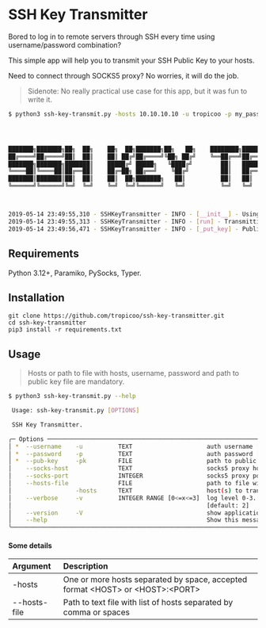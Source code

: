 SSH Key Transmitter
====================

Bored to log in to remote servers through SSH every time using username/password
combination?

This simple app will help you to transmit your SSH Public Key to your hosts.

Need to connect through SOCKS5 proxy? No worries, it will do the job.

> Sidenote: No really practical use case for this app, but it was fun to write it.

```bash
$ python3 ssh-key-transmit.py -hosts 10.10.10.10 -u tropicoo -p my_passwd -pk id_rsa_2048_ubuntu.pub --socks-host 127.0.0.1 --socks-port 1080




███████╗███████╗██╗  ██╗    ██╗  ██╗███████╗██╗   ██╗    ████████╗██████╗  █████╗ ███╗   ██╗███████╗███╗   ███╗██╗████████╗████████╗███████╗██████╗
██╔════╝██╔════╝██║  ██║    ██║ ██╔╝██╔════╝╚██╗ ██╔╝    ╚══██╔══╝██╔══██╗██╔══██╗████╗  ██║██╔════╝████╗ ████║██║╚══██╔══╝╚══██╔══╝██╔════╝██╔══██╗
███████╗███████╗███████║    █████╔╝ █████╗   ╚████╔╝        ██║   ██████╔╝███████║██╔██╗ ██║███████╗██╔████╔██║██║   ██║      ██║   █████╗  ██████╔╝
╚════██║╚════██║██╔══██║    ██╔═██╗ ██╔══╝    ╚██╔╝         ██║   ██╔══██╗██╔══██║██║╚██╗██║╚════██║██║╚██╔╝██║██║   ██║      ██║   ██╔══╝  ██╔══██╗
███████║███████║██║  ██║    ██║  ██╗███████╗   ██║          ██║   ██║  ██║██║  ██║██║ ╚████║███████║██║ ╚═╝ ██║██║   ██║      ██║   ███████╗██║  ██║
╚══════╝╚══════╝╚═╝  ╚═╝    ╚═╝  ╚═╝╚══════╝   ╚═╝          ╚═╝   ╚═╝  ╚═╝╚═╝  ╚═╝╚═╝  ╚═══╝╚══════╝╚═╝     ╚═╝╚═╝   ╚═╝      ╚═╝   ╚══════╝╚═╝  ╚═╝



2019-05-14 23:49:55,310 - SSHKeyTransmitter - INFO - [__init__] - Using SOCKS5 proxy 127.0.0.1:1080
2019-05-14 23:49:55,313 - SSHKeyTransmitter - INFO - [run] - Transmitting public key to 10.10.10.15:22
2019-05-14 23:49:56,471 - SSHKeyTransmitter - INFO - [_put_key] - Public key id_rsa_2048_ubuntu.pub successfully appended to /home/tropicoo/.ssh/authorized_keys
```

Requirements
------------
Python 3.12+, Paramiko, PySocks, Typer.

Installation
------------

```
git clone https://github.com/tropicoo/ssh-key-transmitter.git
cd ssh-key-transmitter
pip3 install -r requirements.txt
```

Usage
-----
> Hosts or path to file with hosts, username, password and path to public key
> file are mandatory.

```bash
$ python3 ssh-key-transmit.py --help

 Usage: ssh-key-transmit.py [OPTIONS]                                                       

 SSH Key Transmitter.

╭─ Options ────────────────────────────────────────────────────────────────────────────────╮
│ *  --username    -u          TEXT                     auth username [required]           │
│ *  --password    -p          TEXT                     auth password [required]           │
│ *  --pub-key     -pk         FILE                     path to public key file [required] │
│    --socks-host              TEXT                     socks5 proxy host                  │
│    --socks-port              INTEGER                  socks5 proxy port                  │
│    --hosts-file              FILE                     path to file with hosts list       │
│                  -hosts      TEXT                     host(s) to transmit ssh public key │
│    --verbose     -v          INTEGER RANGE [0<=x<=3]  log level 0-3. Default 2 (INFO)    │
│                                                       [default: 2]                       │
│    --version     -V                                   show application version           │
│    --help                                             Show this message and exit.        │
╰──────────────────────────────────────────────────────────────────────────────────────────╯
```

#### Some details

| Argument     | Description                                                                         |
|:-------------|:------------------------------------------------------------------------------------|
| -hosts       | One or more hosts separated by space, accepted format \<HOST\> or \<HOST\>:\<PORT\> |
| --hosts-file | Path to text file with list of hosts separated by comma or spaces                   |
